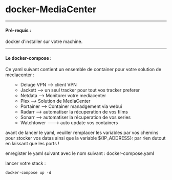 # docker-MediaCenter
<hr id="bkmrk-">
<h4 id="bkmrk-pr%C3%A9-requis-%3A">Pré-requis :</h4>
<p id="bkmrk-docker-d%27installer-s">docker d'installer sur votre machine.</p>
<hr id="bkmrk--0">
<h4 id="bkmrk-le-docker-compose-%3A">Le docker-compose :</h4>
<p id="bkmrk-ce-yaml-suivant-cont">Ce yaml suivant contient un ensemble de container pour votre solution de mediacenter :</p>
<ul id="bkmrk-deluge-vpn---%3E-clien">
<li style="list-style-type: none;">
<ul>
<li>Deluge VPN --&gt; client VPN</li>
<li>Jackett --&gt; un seul tracker pour tout vos tracker preferer</li>
<li>Netdata --&gt; Monitorer votre mediacenter</li>
<li>Plex --&gt; Solution de MediaCenter</li>
<li>Portainer --&gt; Container manadgement via webui</li>
<li>Radarr --&gt; automatiser la récuperation de vos films</li>
<li>Sonarr --&gt; automatiser la récuperation de vos series</li>
<li>Watchtower ---&gt; auto update vos containers</li>
</ul>
</li>
</ul>
<p id="bkmrk-avant-de-lancer-le-y">avant de lancer le yaml, veuiller remplacer les variables par vos chemins pour stocker vos datas ainsi que la variable ${IP_ADDRESS}: par rien dutout en laissant que les ports ! </p>
<p id="bkmrk-enregister-le-yaml-s">enregister le yaml suivant avec le nom suivant : docker-compose.yaml<textarea style="display: none;">##
</textarea></p>
<p id="bkmrk-lancer-votre-stack-%3A">lancer votre stack :</p>
<pre id="bkmrk-docker-compose-up--d"><code class="language-shell">docker-compose up -d</code></pre>
